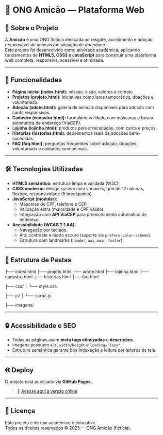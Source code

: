 # 🐾 ONG Amicão — Plataforma Web

## 📖 Sobre o Projeto
A **Amicão** é uma ONG fictícia dedicada ao resgate, acolhimento e adoção responsável de animais em situação de abandono.  
Este projeto foi desenvolvido como atividade acadêmica, aplicando fundamentos de **HTML5, CSS3 e JavaScript** para construir uma plataforma web completa, responsiva, acessível e otimizada.

---

## 🚀 Funcionalidades
- **Página inicial (index.html):** missão, visão, valores e contato.  
- **Projetos (projeto.html):** iniciativas como lares temporários, doações e voluntariado.  
- **Adoção (adote.html):** galeria de animais disponíveis para adoção com cards responsivos.  
- **Cadastro (cadastro.html):** formulário validado com máscaras e busca automática de endereço (ViaCEP).  
- **Lojinha (lojinha.html):** produtos para arrecadação, com cards e preços.  
- **Histórias (historias.html):** depoimentos reais de adoções bem-sucedidas.  
- **FAQ (faq.html):** perguntas frequentes sobre adoção, doações, voluntariado e cuidados com animais.  

---

## 🛠️ Tecnologias Utilizadas
- **HTML5 semântico:** estrutura limpa e validada (W3C).  
- **CSS3 moderno:** design system com variáveis, grid de 12 colunas, flexbox, responsividade (5 breakpoints).  
- **JavaScript (modular):**  
  - Máscaras de CPF, telefone e CEP.  
  - Validação extra (maioridade e CPF válido).  
  - Integração com **API ViaCEP** para preenchimento automático de endereço.  
- **Acessibilidade (WCAG 2.1 AA):**  
  - Navegação por teclado.  
  - Alto contraste e modo escuro (suporte via `prefers-color-scheme`).  
  - Estrutura com landmarks (`header`, `nav`, `main`, `footer`).  

---

## 📂 Estrutura de Pastas
├── index.html
├── projeto.html
├── adote.html
├── lojinha.html
├── cadastro.html
├── historias.html
├── faq.html

├── css/
│ └── style.css

├── js/
│ └── script.js

├── imagens/




---

## 🔒 Acessibilidade e SEO
- Todas as páginas usam **meta tags otimizadas** e **descrições**.  
- Imagens possuem `alt`, `width/height` e `loading="lazy"`.  
- Estrutura semântica garante boa indexação e leitura por leitores de tela.  

---

## 🌐 Deploy
O projeto está publicado via **GitHub Pages**.  
> 🔗 [Acesse aqui a versão online](https://github.com/pitarell/Aula-Programa-o-Web)

---

## 📜 Licença
Este projeto é de uso acadêmico e educativo.  
Todos os direitos reservados © 2025 — ONG Amicão (fictícia).
